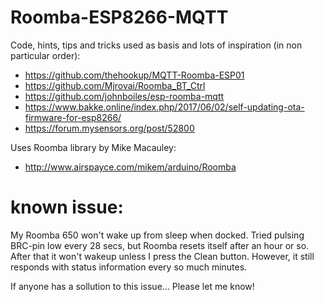 # Roomba-ESP8266-MQTT

Code, hints, tips and tricks used as basis and lots of inspiration (in non particular order):
* https://github.com/thehookup/MQTT-Roomba-ESP01
* https://github.com/Mjrovai/Roomba_BT_Ctrl
* https://github.com/johnboiles/esp-roomba-mqtt
* https://www.bakke.online/index.php/2017/06/02/self-updating-ota-firmware-for-esp8266/
* https://forum.mysensors.org/post/52800

Uses Roomba library by Mike Macauley:
* http://www.airspayce.com/mikem/arduino/Roomba

# known issue:
My Roomba 650 won't wake up from sleep when docked. Tried pulsing BRC-pin low every 28 secs, but  Roomba resets itself after an hour or so. After that it won't wakeup unless I press the Clean button. However, it still responds with status information every so much minutes. 

If anyone has a sollution to this issue... Please let me know!
